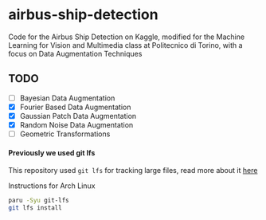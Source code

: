 # airbus-ship-detection
Code for the Airbus Ship Detection on Kaggle, modified for the Machine Learning for Vision and Multimedia class at Politecnico di Torino, with a focus on Data Augmentation Techniques

## TODO
- [ ] Bayesian Data Augmentation
- [x] Fourier Based Data Augmentation
- [x] Gaussian Patch Data Augmentation
- [x] Random Noise Data Augmentation
- [ ] Geometric Transformations

#### Previously we used git lfs
This repository used `git lfs` for tracking large files, read more about it [here](https://git-lfs.com/)

Instructions for Arch Linux
``` bash
paru -Syu git-lfs
git lfs install
```